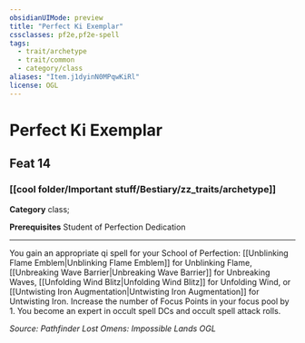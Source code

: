 ```yaml
---
obsidianUIMode: preview
title: "Perfect Ki Exemplar"
cssclasses: pf2e,pf2e-spell
tags:
  - trait/archetype
  - trait/common
  - category/class
aliases: "Item.j1dyinN0MPqwKiRl"
license: OGL
---
```

# Perfect Ki Exemplar
## Feat 14
### [[cool folder/Important stuff/Bestiary/zz_traits/archetype]]

**Category** class; 



**Prerequisites** Student of Perfection Dedication
* * *
You gain an appropriate qi spell for your School of Perfection: [[Unblinking Flame Emblem|Unblinking Flame Emblem]] for Unblinking Flame, [[Unbreaking Wave Barrier|Unbreaking Wave Barrier]] for Unbreaking Waves, [[Unfolding Wind Blitz|Unfolding Wind Blitz]] for Unfolding Wind, or [[Untwisting Iron Augmentation|Untwisting Iron Augmentation]] for Untwisting Iron. Increase the number of Focus Points in your focus pool by 1. You become an expert in occult spell DCs and occult spell attack rolls.

*Source: Pathfinder Lost Omens: Impossible Lands*
*OGL*